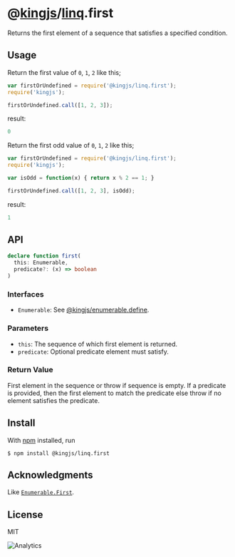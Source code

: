 # @[kingjs](https://www.npmjs.com/package/kingjs)/[linq](https://www.npmjs.com/package/@kingjs/linq).first
Returns the first element of a sequence that satisfies a specified condition.
## Usage
Return the first value of `0`, `1`, `2` like this;
```js
var firstOrUndefined = require('@kingjs/linq.first');
require('kingjs');

firstOrUndefined.call([1, 2, 3]);
```
result:
```js
0
```
Return the first odd value of `0`, `1`, `2` like this;
```js
var firstOrUndefined = require('@kingjs/linq.first');
require('kingjs');

var isOdd = function(x) { return x % 2 == 1; }

firstOrUndefined.call([1, 2, 3], isOdd);
```
result:
```js
1
```

## API
```ts
declare function first(
  this: Enumerable,
  predicate?: (x) => boolean
)
```

### Interfaces
- `Enumerable`: See [@kingjs/enumerable.define](https://www.npmjs.com/package/@kingjs/enumerable.define).

### Parameters
- `this`: The sequence of which first element is returned.
- `predicate`: Optional predicate element must satisfy. 

### Return Value
First element in the sequence or throw if sequence is empty. If a predicate is provided, then the first element to match the predicate else throw if no element satisfies the predicate.

## Install
With [npm](https://npmjs.org/) installed, run

```
$ npm install @kingjs/linq.first
```

## Acknowledgments
Like [`Enumerable.First`](https://msdn.microsoft.com/en-us/library/bb535050(v=vs.110).aspx).

## License

MIT

![Analytics](https://analytics.kingjs.net/linq/first)